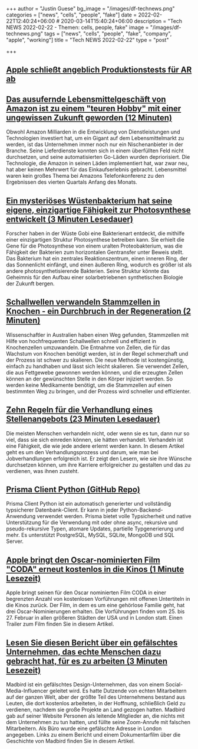 +++
author = "Justin Guese"
bg_image = "/images/df-technews.png"
categories = ["news", "cells", "people", "fake"]
date = 2022-02-22T12:40:24+06:00 # 2020-03-14T15:40:24+06:00
description = "Tech NEWS 2022-02-22 - Themen: cells, people, fake"
image = "/images/df-technews.png"
tags = ["news", "cells", "people", "fake", "company", "apple", "working"]
title = "Tech NEWS 2022-02-22"
type = "post"

+++

## [Apple schließt angeblich Produktionstests für AR ab](https://www.macrumors.com/2022/02/21/apple-completes-ar-vr-headset-production-tests/)



## [Das ausufernde Lebensmittelgeschäft von Amazon ist zu einem "teuren Hobby" mit einer ungewissen Zukunft geworden (12 Minuten)](https://www.cnbc.com/2022/02/19/amazons-sprawling-grocery-business-has-become-an-expensive-hobby.html)

 Obwohl Amazon Milliarden in die Entwicklung von Dienstleistungen und Technologien investiert hat, um ein Gigant auf dem Lebensmittelmarkt zu werden, ist das Unternehmen immer noch nur ein Nischenanbieter in der Branche. Seine Lieferdienste konnten sich in einem überfüllten Feld nicht durchsetzen, und seine automatisierten Go-Läden wurden depriorisiert. Die Technologie, die Amazon in seinen Läden implementiert hat, war zwar neu, hat aber keinen Mehrwert für das Einkaufserlebnis gebracht. Lebensmittel waren kein großes Thema bei Amazons Telefonkonferenz zu den Ergebnissen des vierten Quartals Anfang des Monats.

## [Ein mysteriöses Wüstenbakterium hat seine eigene, einzigartige Fähigkeit zur Photosynthese entwickelt (3 Minuten Lesedauer)](https://www.sciencealert.com/ancient-photosynthesising-complex-discovered-in-mysterious-bacterium)

 Forscher haben in der Wüste Gobi eine Bakterienart entdeckt, die mithilfe einer einzigartigen Struktur Photosynthese betreiben kann. Sie erhielt die Gene für die Photosynthese von einem uralten Proteobakterium, was die Fähigkeit der Bakterien zum horizontalen Gentransfer unter Beweis stellt. Das Bakterium hat ein zentrales Reaktionszentrum, einen inneren Ring, der das Sonnenlicht einfängt, und einen äußeren Ring, wodurch es größer ist als andere photosynthetisierende Bakterien. Seine Struktur könnte das Geheimnis für den Aufbau einer solarbetriebenen synthetischen Biologie der Zukunft bergen.

## [Schallwellen verwandeln Stammzellen in Knochen - ein Durchbruch in der Regeneration (2 Minuten)](https://newatlas.com/medical/sound-waves-stem-cells-bone/)

 Wissenschaftler in Australien haben einen Weg gefunden, Stammzellen mit Hilfe von hochfrequenten Schallwellen schnell und effizient in Knochenzellen umzuwandeln. Die Entnahme von Zellen, die für das Wachstum von Knochen benötigt werden, ist in der Regel schmerzhaft und der Prozess ist schwer zu skalieren. Die neue Methode ist kostengünstig, einfach zu handhaben und lässt sich leicht skalieren. Sie verwendet Zellen, die aus Fettgewebe gewonnen werden können, und die erzeugten Zellen können an der gewünschten Stelle in den Körper injiziert werden. So werden keine Medikamente benötigt, um die Stammzellen auf einen bestimmten Weg zu bringen, und der Prozess wird schneller und effizienter.

## [Zehn Regeln für die Verhandlung eines Stellenangebots (23 Minuten Lesedauer)](https://haseebq.com/my-ten-rules-for-negotiating-a-job-offer/)

 Die meisten Menschen verhandeln nicht, oder wenn sie es tun, dann nur so viel, dass sie sich einreden können, sie hätten verhandelt. Verhandeln ist eine Fähigkeit, die wie jede andere erlernt werden kann. In diesem Artikel geht es um den Verhandlungsprozess und darum, wie man bei Jobverhandlungen erfolgreich ist. Er zeigt den Lesern, wie sie ihre Wünsche durchsetzen können, um ihre Karriere erfolgreicher zu gestalten und das zu verdienen, was ihnen zusteht.

## [Prisma Client Python (GitHub Repo)](https://github.com/RobertCraigie/prisma-client-py)

 Prisma Client Python ist ein automatisch generierter und vollständig typsicherer Datenbank-Client. Er kann in jeder Python-Backend-Anwendung verwendet werden. Prisma bietet volle Typsicherheit und native Unterstützung für die Verwendung mit oder ohne async, rekursive und pseudo-rekursive Typen, atomare Updates, partielle Typgenerierung und mehr. Es unterstützt PostgreSQL, MySQL, SQLite, MongoDB und SQL Server.

## [Apple bringt den Oscar-nominierten Film "CODA" erneut kostenlos in die Kinos (1 Minute Lesezeit)](https://www.engadget.com/apple-coda-free-screenings-202524872.html)

 Apple bringt seinen für den Oscar nominierten Film CODA in einer begrenzten Anzahl von kostenlosen Vorführungen mit offenen Untertiteln in die Kinos zurück. Der Film, in dem es um eine gehörlose Familie geht, hat drei Oscar-Nominierungen erhalten. Die Vorführungen finden vom 25. bis 27. Februar in allen größeren Städten der USA und in London statt. Einen Trailer zum Film finden Sie in diesem Artikel.

## [Lesen Sie diesen Bericht über ein gefälschtes Unternehmen, das echte Menschen dazu gebracht hat, für es zu arbeiten (3 Minuten Lesezeit)](https://www.theverge.com/2022/2/21/22944137/bbc-news-fake-company-investigation-jobfished-madbird)

 Madbird ist ein gefälschtes Design-Unternehmen, das von einem Social-Media-Influencer geleitet wird. Es hatte Dutzende von echten Mitarbeitern auf der ganzen Welt, aber der größte Teil des Unternehmens bestand aus Leuten, die dort kostenlos arbeiteten, in der Hoffnung, schließlich Geld zu verdienen, nachdem sie große Projekte an Land gezogen hatten. Madbird gab auf seiner Website Personen als leitende Mitglieder an, die nichts mit dem Unternehmen zu tun hatten, und füllte seine Zoom-Anrufe mit falschen Mitarbeitern. Als Büro wurde eine gefälschte Adresse in London angegeben. Links zu einem Bericht und einem Dokumentarfilm über die Geschichte von Madbird finden Sie in diesem Artikel.

